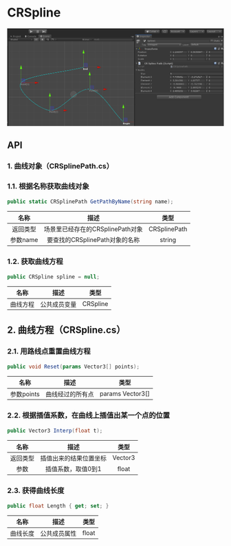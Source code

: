 # CRSpline

![screenshot](https://github.com/zd304/CRSpline/blob/master/screenshot.png)

## API

### 1. 曲线对象（CRSplinePath.cs）

### 1.1. 根据名称获取曲线对象

```csharp
public static CRSplinePath GetPathByName(string name);
```

| 名称 | 描述 | 类型 |
| :--: | :--: | :--: |
| 返回类型 | 场景里已经存在的CRSplinePath对象 | CRSplinePath |
| 参数name | 要查找的CRSplinePath对象的名称 | string |

### 1.2. 获取曲线方程

```csharp
public CRSpline spline = null;
```

| 名称 | 描述 | 类型 |
| :--: | :--: | :--: |
| 曲线方程 | 公共成员变量 | CRSpline |

## 2. 曲线方程（CRSpline.cs）

### 2.1. 用路线点重置曲线方程

```csharp
public void Reset(params Vector3[] points);
```

| 名称 | 描述 | 类型 |
| :--: | :--: | :--: |
| 参数points | 曲线经过的所有点 | params Vector3[] |

### 2.2. 根据插值系数，在曲线上插值出某一个点的位置

```csharp
public Vector3 Interp(float t);
```

| 名称 | 描述 | 类型 |
| :--: | :--: | :--: |
| 返回类型 | 插值出来的结果位置坐标 | Vector3 |
| 参数 | 插值系数，取值0到1 | float |

### 2.3. 获得曲线长度

```csharp
public float Length { get; set; }
```

| 名称 | 描述 | 类型 |
| :--: | :--: | :--: |
| 曲线长度 | 公共成员属性 | float |